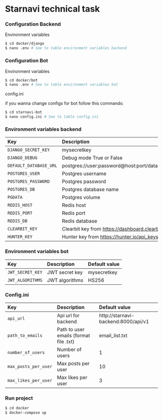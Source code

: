 # Starnavi technical task


### Configuration Backend

Environment variables

```.sh
$ cd docker/django
$ nano .env # See to table environment variables backend
```

### Configuration Bot

Environment variables

```.sh
$ cd docker/bot
$ nano .env # See to table environment variables bot
```

config.ini

if you wanna change configs for bot follow this commands:

```.sh
$ cd starnavi-bot
$ nano config.ini # See to table config.ini
```

### Environment variables backend

| Key    | Description   |    Default value  |
| :---         |     :---      |          :--- |
| `DJANGO_SECRET_KEY`  | mysecretkey  | secret-key              |
| `DJANGO_DEBUG`  | Debug mode True or False  | True              |
| `DEFAULT_DATABASE_URL`  | postgres://user:password@host:port/database_name | postgres://postgres:postgres@db:5432/starnavi |
| `POSTGRES_USER`  | Postgres username |   postgres   |
| `POSTGRES_PASSWORD`  | Postgres password |  postgres    |
| `POSTGRES_DB`  | Postgres database name | postgres |
| `PGDATA`  | Postgres volume | /var/lib/postgresql/data |
| `REDIS_HOST`  | Redis host | redis |
| `REDIS_PORT`  | Redis port | 6379 |
| `REDIS_DB`  | Redis database | 0 |
| `CLEARBIT_KEY`  | Clearbit key from https://dashboard.clearbit.com/api | |
| `HUNTER_KEY`  | Hunter key from https://hunter.io/api_keys |  |

### Environment variables bot

| Key    | Description   |    Default value  |
| :---         |     :---      |          :--- |
| `JWT_SECRET_KEY`  | JWT secret key | mysecretkey              |
| `JWT_ALGORITHMS`  | JWT algorithms  | HS256              |


### Config.ini


| Key    | Description   |    Default value  |
| :---         |     :---      |          :--- |
| `api_url`  | Api url for backend | http://starnavi-backend:8000/api/v1 |   
| `path_to_emails`  | Path to user emails (format file .txt)  | email_list.txt |
| `number_of_users`  | Number of users | 1 |
| `max_posts_per_user`  | Max posts per user | 10 |
| `max_likes_per_user`  | Max likes per user | 3 |
    

### Run project

```.bash
$ cd docker
$ docker-compose up
```
